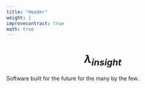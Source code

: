 ```yaml
---
title: "Header"
weight: 1
improvecontrast: true
math: true
---
```


# $$\lambda_{insight} $$

Software built for the future for the many by the few.

